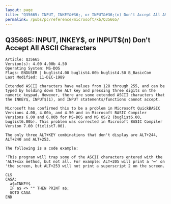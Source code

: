 ```yaml
---
layout: page
title: "Q35665: INPUT, INKEY&#36;, or INPUT&#36;(n) Don't Accept All ASCII Characters"
permalink: /pubs/pc/reference/microsoft/kb/Q35665/
---
```


## Q35665: INPUT, INKEY&#36;, or INPUT&#36;(n) Don't Accept All ASCII Characters

	Article: Q35665
	Version(s): 4.00 4.00b 4.50
	Operating System: MS-DOS
	Flags: ENDUSER | buglist4.00 buglist4.00b buglist4.50 B_BasicCom
	Last Modified: 11-DEC-1989
	
	Extended ASCII characters have values from 128 through 255, and can be
	typed by holding down the ALT key and pressing three digits on the
	numeric keypad. However, there are some extended ASCII characters that
	the INKEY$, INPUT$(1), and INPUT statements/functions cannot accept.
	
	Microsoft has confirmed this to be a problem in Microsoft QuickBASIC
	Versions 4.00, 4.00b, and 4.50 and in Microsoft BASIC Compiler
	Versions 6.00 and 6.00b for MS-DOS and MS OS/2 (buglist6.00,
	buglist6.00b). This problem was corrected in Microsoft BASIC Compiler
	Version 7.00 (fixlist7.00).
	
	The only three ALT+KEY combinations that don't display are ALT+244,
	ALT+240 and ALT+253.
	
	The following is a code example:
	
	'This program will trap some of the ASCII characters entered with the
	'ALT+xxx method, but not all. For example: ALT+205 will print a '═' on
	'the screen, but ALT+253 will not print a superscript 2 on the screen.
	
	CLS
	CASA:
	  a$=INKEY$
	  IF a$ <> "" THEN PRINT a$;
	  GOTO CASA
	END
